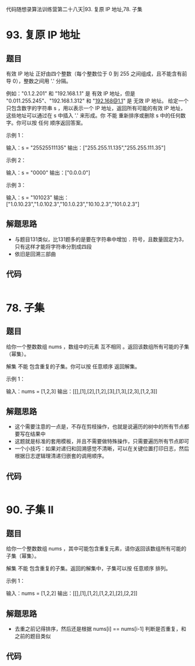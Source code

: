 代码随想录算法训练营第二十八天|93. 复原 IP 地址,78. 子集


# 93. 复原 IP 地址

## 题目

有效 IP 地址 正好由四个整数（每个整数位于 0 到 255 之间组成，且不能含有前导 0），整数之间用 '.' 分隔。

例如："0.1.2.201" 和 "192.168.1.1" 是 有效 IP 地址，但是 "0.011.255.245"、"192.168.1.312" 和 "192.168@1.1" 是 无效 IP 地址。
给定一个只包含数字的字符串 s ，用以表示一个 IP 地址，返回所有可能的有效 IP 地址，这些地址可以通过在 s 中插入 '.' 来形成。你 不能 重新排序或删除 s 中的任何数字。你可以按 任何 顺序返回答案。

示例 1：

输入：s = "25525511135"
输出：["255.255.11.135","255.255.111.35"]

示例 2：

输入：s = "0000"
输出：["0.0.0.0"]

示例 3：

输入：s = "101023"
输出：["1.0.10.23","1.0.102.3","10.1.0.23","10.10.2.3","101.0.2.3"]

## 解题思路

- 与题目131类似，比131题多的是要在字符串中增加 `.` 符号，且数量固定为3，只有这样才能将字符串分割成四段
- 依旧是回溯三部曲

## 代码
```cpp

```


# 78. 子集

## 题目

给你一个整数数组 nums ，数组中的元素 互不相同 。返回该数组所有可能的子集（幂集）。

解集 不能 包含重复的子集。你可以按 任意顺序 返回解集。

示例 1：

输入：nums = [1,2,3]
输出：[[],[1],[2],[1,2],[3],[1,3],[2,3],[1,2,3]]

## 解题思路

- 这个需要注意的一点是，不存在剪枝操作，也就是说遍历的树中的所有节点都要写在结果中
- 这题就是标准的套用模板，并且不需要做特殊操作，只需要遍历所有节点即可
- 一个小技巧：如果对递归和回溯感觉不清晰，可以在关键位置打印日志，然后根据日志逻辑理清递归嵌套的调用顺序。

## 代码
```cpp

```

# 90. 子集 II

## 题目

给你一个整数数组 nums ，其中可能包含重复元素，请你返回该数组所有可能的 子集（幂集）。

解集 不能 包含重复的子集。返回的解集中，子集可以按 任意顺序 排列。

示例 1：

输入：nums = [1,2,2]
输出：[[],[1],[1,2],[1,2,2],[2],[2,2]]

## 解题思路
- 去重之前记得排序，然后还是根据 nums[i] == nums[i-1] 判断是否重复，和之前的题目类似

## 代码
```cpp

```
